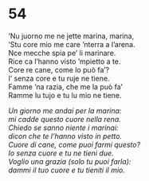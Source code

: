 # 54

’Nu juorno me ne jette marina, marina,  
’Stu core mio me care ’nterra a l’arena.  
Nce mecche spia pe’ li marinare.  
Rice ca l’hanno visto ’mpietto a te.  
Core re cane, come lo può fa’?  
I’ senza core e tu ruje ne tiene.  
Famme ’na razia, che me la può fa’  
Ramme lu tujo e tu lu mio ne tiene.

*Un giorno me andai per la marina:  
mi cadde questo cuore nella rena.  
Chiedo se sanno niente i marinai:  
dicon che te l’hanno visto in petto.  
Cuore di cane, come puoi farmi questo?  
Io senza cuore e tu ne tieni due.  
Voglio una grazia (solo tu puoi farla):  
dammi il tuo cuore e tu tieniti il mio.*


